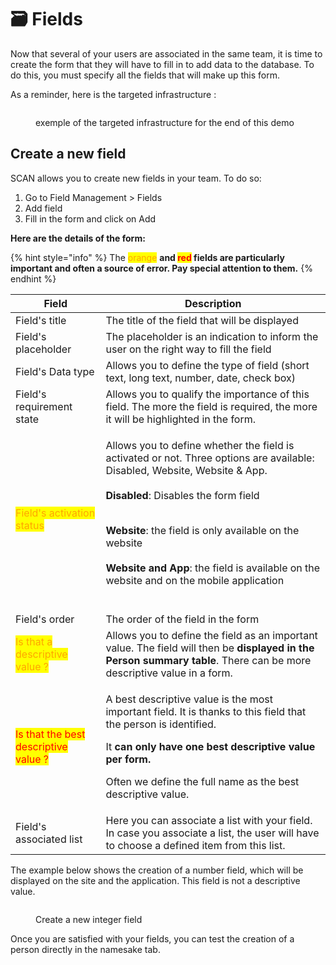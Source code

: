 # 🗃 Fields

Now that several of your users are associated in the same team, it is time to create the form that they will have to fill in to add data to the database. To do this, you must specify all the fields that will make up this form.

As a reminder, here is the targeted infrastructure :&#x20;

<figure><img src="../../../.gitbook/assets/image (8).png" alt=""><figcaption><p>exemple of the targeted infrastructure for the end of this demo</p></figcaption></figure>

## Create a new field

SCAN allows you to create new fields in your team. To do so:

1. Go to Field Management > Fields
2. Add field
3. Fill in the form and click on Add

**Here are the details of the form:**

{% hint style="info" %}
The <mark style="color:orange;">orange</mark> **and **<mark style="color:red;">**red**</mark>** fields are particularly important and often a source of error. Pay special attention to them.**
{% endhint %}

| Field                                                                | Description                                                                                                                                                                                                                                                                                                                                                                                          |
| -------------------------------------------------------------------- | ---------------------------------------------------------------------------------------------------------------------------------------------------------------------------------------------------------------------------------------------------------------------------------------------------------------------------------------------------------------------------------------------------- |
| Field's title                                                        | The title of the field that will be displayed                                                                                                                                                                                                                                                                                                                                                        |
| Field's placeholder                                                  | The placeholder is an indication to inform the user on the right way to fill the field                                                                                                                                                                                                                                                                                                               |
| Field's Data type                                                    | Allows you to define the type of field (short text, long text, number, date, check box)                                                                                                                                                                                                                                                                                                              |
| Field's requirement state                                            | Allows you to qualify the importance of this field. The more the field is required, the more it will be highlighted in the form.                                                                                                                                                                                                                                                                     |
| <mark style="color:orange;">Field's activation status</mark>         | <p>Allows you to define whether the field is activated or not. Three options are available: Disabled, Website, Website &#x26; App.<br><br><strong>Disabled</strong>: Disables the form field</p><p><br><strong>Website</strong>: the field is only available on the website<br><br><strong>Website and App</strong>: the field is available on the website and on the mobile application<br><br></p> |
| Field's order                                                        | The order of the field in the form                                                                                                                                                                                                                                                                                                                                                                   |
| <mark style="color:orange;">Is that a descriptive value ?</mark>     | Allows you to define the field as an important value. The field will then be **displayed in the Person summary table**. There can be more descriptive value in a form.                                                                                                                                                                                                                               |
| <mark style="color:red;">Is that the best descriptive value ?</mark> | <p>A best descriptive value is the most important field. It is thanks to this field that the person is identified.</p><p>It <strong>can only have one best descriptive value per form.</strong></p><p>Often we define the full name as the best descriptive value.</p>                                                                                                                               |
| Field's associated list                                              | Here you can associate a list with your field. In case you associate a list, the user will have to choose a defined item from this list.                                                                                                                                                                                                                                                             |

The example below shows the creation of a number field, which will be displayed on the site and the application. This field is not a descriptive value.

<figure><img src="../../../.gitbook/assets/create_field.gif" alt=""><figcaption><p>Create a new integer field</p></figcaption></figure>

Once you are satisfied with your fields, you can test the creation of a person directly in the namesake tab.

